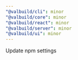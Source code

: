 ```yaml
---
"@valbuild/cli": minor
"@valbuild/core": minor
"@valbuild/react": minor
"@valbuild/server": minor
"@valbuild/ui": minor
---
```


Update npm settings
